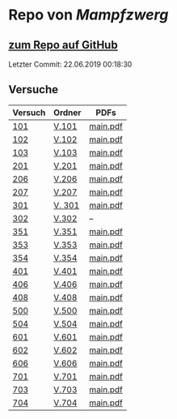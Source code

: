 # Repo von *Mampfzwerg*

## [zum Repo auf GitHub](https://github.com/Mampfzwerg/Praktikum)

Letzter Commit: 22.06.2019 00:18:30

## Versuche

|       Versuch       |                                Ordner                                |                                                                    PDFs                                                                     |
|---------------------|----------------------------------------------------------------------|---------------------------------------------------------------------------------------------------------------------------------------------|
|[101](../versuch/101)|[V.101](https://github.com/Mampfzwerg/Praktikum/tree/master/V.101)    |[main.pdf](https://docs.google.com/viewer?url=https://raw.githubusercontent.com/Mampfzwerg/Praktikum/master/V.101/latex-template/main.pdf)   |
|[102](../versuch/102)|[V.102](https://github.com/Mampfzwerg/Praktikum/tree/master/V.102)    |[main.pdf](https://docs.google.com/viewer?url=https://raw.githubusercontent.com/Mampfzwerg/Praktikum/master/V.102/latex-template/main.pdf)   |
|[103](../versuch/103)|[V.103](https://github.com/Mampfzwerg/Praktikum/tree/master/V.103)    |[main.pdf](https://docs.google.com/viewer?url=https://raw.githubusercontent.com/Mampfzwerg/Praktikum/master/V.103/latex-template/main.pdf)   |
|[201](../versuch/201)|[V.201](https://github.com/Mampfzwerg/Praktikum/tree/master/V.201)    |[main.pdf](https://docs.google.com/viewer?url=https://raw.githubusercontent.com/Mampfzwerg/Praktikum/master/V.201/latex-template/main.pdf)   |
|[206](../versuch/206)|[V.206](https://github.com/Mampfzwerg/Praktikum/tree/master/V.206)    |[main.pdf](https://docs.google.com/viewer?url=https://raw.githubusercontent.com/Mampfzwerg/Praktikum/master/V.206/latex-template/main.pdf)   |
|[207](../versuch/207)|[V.207](https://github.com/Mampfzwerg/Praktikum/tree/master/V.207)    |[main.pdf](https://docs.google.com/viewer?url=https://raw.githubusercontent.com/Mampfzwerg/Praktikum/master/V.207/latex-template/main.pdf)   |
|[301](../versuch/301)|[V. 301](https://github.com/Mampfzwerg/Praktikum/tree/master/V.%20301)|[main.pdf](https://docs.google.com/viewer?url=https://raw.githubusercontent.com/Mampfzwerg/Praktikum/master/V.%20301/latex-template/main.pdf)|
|[302](../versuch/302)|[V.302](https://github.com/Mampfzwerg/Praktikum/tree/master/V.302)    |–                                                                                                                                            |
|[351](../versuch/351)|[V.351](https://github.com/Mampfzwerg/Praktikum/tree/master/V.351)    |[main.pdf](https://docs.google.com/viewer?url=https://raw.githubusercontent.com/Mampfzwerg/Praktikum/master/V.351/latex-template/main.pdf)   |
|[353](../versuch/353)|[V.353](https://github.com/Mampfzwerg/Praktikum/tree/master/V.353)    |[main.pdf](https://docs.google.com/viewer?url=https://raw.githubusercontent.com/Mampfzwerg/Praktikum/master/V.353/latex-template/main.pdf)   |
|[354](../versuch/354)|[V.354](https://github.com/Mampfzwerg/Praktikum/tree/master/V.354)    |[main.pdf](https://docs.google.com/viewer?url=https://raw.githubusercontent.com/Mampfzwerg/Praktikum/master/V.354/latex-template/main.pdf)   |
|[401](../versuch/401)|[V.401](https://github.com/Mampfzwerg/Praktikum/tree/master/V.401)    |[main.pdf](https://docs.google.com/viewer?url=https://raw.githubusercontent.com/Mampfzwerg/Praktikum/master/V.401/latex-template/main.pdf)   |
|[406](../versuch/406)|[V.406](https://github.com/Mampfzwerg/Praktikum/tree/master/V.406)    |[main.pdf](https://docs.google.com/viewer?url=https://raw.githubusercontent.com/Mampfzwerg/Praktikum/master/V.406/latex-template/main.pdf)   |
|[408](../versuch/408)|[V.408](https://github.com/Mampfzwerg/Praktikum/tree/master/V.408)    |[main.pdf](https://docs.google.com/viewer?url=https://raw.githubusercontent.com/Mampfzwerg/Praktikum/master/V.408/latex-template/main.pdf)   |
|[500](../versuch/500)|[V.500](https://github.com/Mampfzwerg/Praktikum/tree/master/V.500)    |[main.pdf](https://docs.google.com/viewer?url=https://raw.githubusercontent.com/Mampfzwerg/Praktikum/master/V.500/latex-template/main.pdf)   |
|[504](../versuch/504)|[V.504](https://github.com/Mampfzwerg/Praktikum/tree/master/V.504)    |[main.pdf](https://docs.google.com/viewer?url=https://raw.githubusercontent.com/Mampfzwerg/Praktikum/master/V.504/latex-template/main.pdf)   |
|[601](../versuch/601)|[V.601](https://github.com/Mampfzwerg/Praktikum/tree/master/V.601)    |[main.pdf](https://docs.google.com/viewer?url=https://raw.githubusercontent.com/Mampfzwerg/Praktikum/master/V.601/latex-template/main.pdf)   |
|[602](../versuch/602)|[V.602](https://github.com/Mampfzwerg/Praktikum/tree/master/V.602)    |[main.pdf](https://docs.google.com/viewer?url=https://raw.githubusercontent.com/Mampfzwerg/Praktikum/master/V.602/latex-template/main.pdf)   |
|[606](../versuch/606)|[V.606](https://github.com/Mampfzwerg/Praktikum/tree/master/V.606)    |[main.pdf](https://docs.google.com/viewer?url=https://raw.githubusercontent.com/Mampfzwerg/Praktikum/master/V.606/latex-template/main.pdf)   |
|[701](../versuch/701)|[V.701](https://github.com/Mampfzwerg/Praktikum/tree/master/V.701)    |[main.pdf](https://docs.google.com/viewer?url=https://raw.githubusercontent.com/Mampfzwerg/Praktikum/master/V.701/latex-template/main.pdf)   |
|[703](../versuch/703)|[V.703](https://github.com/Mampfzwerg/Praktikum/tree/master/V.703)    |[main.pdf](https://docs.google.com/viewer?url=https://raw.githubusercontent.com/Mampfzwerg/Praktikum/master/V.703/latex-template/main.pdf)   |
|[704](../versuch/704)|[V.704](https://github.com/Mampfzwerg/Praktikum/tree/master/V.704)    |[main.pdf](https://docs.google.com/viewer?url=https://raw.githubusercontent.com/Mampfzwerg/Praktikum/master/V.704/latex-template/main.pdf)   |
